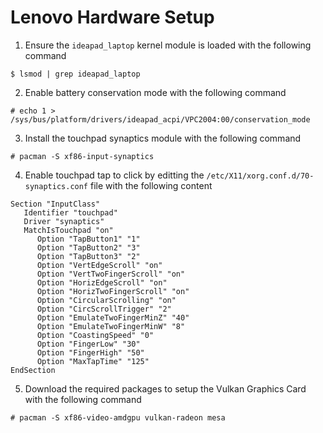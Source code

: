 # Lenovo Hardware Setup

1. Ensure the `ideapad_laptop` kernel module is loaded with the following command

```console
$ lsmod | grep ideapad_laptop
```

2. Enable battery conservation mode with the following command

```console
# echo 1 > /sys/bus/platform/drivers/ideapad_acpi/VPC2004:00/conservation_mode
```

3. Install the touchpad synaptics module with the following command

```console
# pacman -S xf86-input-synaptics
```

4. Enable touchpad tap to click by editting the `/etc/X11/xorg.conf.d/70-synaptics.conf` file with the following content

```
Section "InputClass"
   Identifier "touchpad"
   Driver "synaptics"
   MatchIsTouchpad "on"
      Option "TapButton1" "1"
      Option "TapButton2" "3"
      Option "TapButton3" "2"
      Option "VertEdgeScroll" "on"
      Option "VertTwoFingerScroll" "on"
      Option "HorizEdgeScroll" "on"
      Option "HorizTwoFingerScroll" "on"
      Option "CircularScrolling" "on"
      Option "CircScrollTrigger" "2"
      Option "EmulateTwoFingerMinZ" "40"
      Option "EmulateTwoFingerMinW" "8"
      Option "CoastingSpeed" "0"
      Option "FingerLow" "30"
      Option "FingerHigh" "50"
      Option "MaxTapTime" "125"
EndSection
```

5. Download the required packages to setup the Vulkan Graphics Card with the following command

```console
# pacman -S xf86-video-amdgpu vulkan-radeon mesa
```
